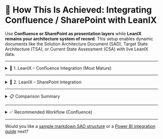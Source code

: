 
# 🔄 How This Is Achieved: Integrating Confluence / SharePoint with LeanIX

Use **Confluence or SharePoint as presentation layers** while **LeanIX remains your architecture system of record**. This setup enables dynamic documents like the Solution Architecture Document (SAD), Target State Architecture (TSA), or Current State Assessment (CSA) with live LeanIX data.

---

<details>
<summary>🧩 1. LeanIX – Confluence Integration (Most Mature)</summary>

### ✅ Key Capabilities

- Embed **Fact Sheets** (applications, capabilities, projects)
- Insert **architecture diagrams** into pages
- Add **dynamic reports** (e.g., application landscapes, lifecycle views)
- Automatically update content based on latest LeanIX data

### 🔧 How to Implement

1. Install the [LeanIX Confluence Plugin](https://marketplace.atlassian.com/apps/1221049/leanix-confluence-plugin)
2. Authenticate with your LeanIX workspace
3. Use `/leanix` macro in Confluence to insert:
   - Single Fact Sheet view
   - Architecture Diagrams
   - Prebuilt reports (Application Landscape, Tech Radar, etc.)

### 📘 Example Use Case

Create a Solution Architecture Document (SAD) with:

- **Current State**: Application Landscape report
- **Future State**: Embedded Target Architecture Diagram
- **Integration Points**: Interface Circle Map
- **Technology Stack**: Technology Radar

</details>

---

<details>
<summary>🧩 2. LeanIX – SharePoint Integration</summary>

LeanIX does not offer an official SharePoint integration, but you can **embed content via workarounds**.

### ⚙️ Options

- Embed **LeanIX public reports via iFrames**
- Export LeanIX reports as **images, PDFs, or Excel**, then embed
- Use **Power Automate / Power BI** to pull LeanIX API data

### 🔌 Advanced Integration

Use **LeanIX REST API + Microsoft Power Platform**:

- Connect via LeanIX API
- Fetch Fact Sheets and reports
- Display using **Power BI dashboards** in SharePoint
- Schedule auto-refreshes for near-real-time data

### 📘 Example Use Case

Create a CSA summary SharePoint page with:

- Exported Application Inventory table
- Embedded Power BI widget for application health
- Excel-based Risk Register from LeanIX data

</details>

---

<details>
<summary>📋 Comparison Summary</summary>

| Feature                        | Confluence (Plugin)               | SharePoint (Manual/API)                |
|-------------------------------|-----------------------------------|----------------------------------------|
| Real-time Fact Sheet Embed    | ✅ Yes                             | ⚙️ Possible via Power BI or iFrame      |
| Dynamic Diagrams              | ✅ Yes                             | ❌ Not natively                         |
| Structured Reports            | ✅ Embedded via macros             | ⚙️ Power BI Embed or file export        |
| Document Automation           | ✅ Excellent                       | ⚙️ Custom via Power Automate            |
| Ideal Use Case                | SAD, TSA, CSA documents           | Static summaries, executive dashboards |

</details>

---

<details>
<summary>✅ Recommended Workflow (Confluence)</summary>

1. Create a Confluence page (e.g., `SAD - Project X`)
2. Embed the following using LeanIX macros:
   - Application Landscape (Current State)
   - Target Architecture Diagram
   - Interface Map
   - Technology Stack
   - Risk Register
3. Automate version control using Confluence page history
4. Export to PDF for point-in-time capture if needed

</details>

---

Would you like a [sample markdown SAD structure](#) or a [Power BI integration guide](#) next?
